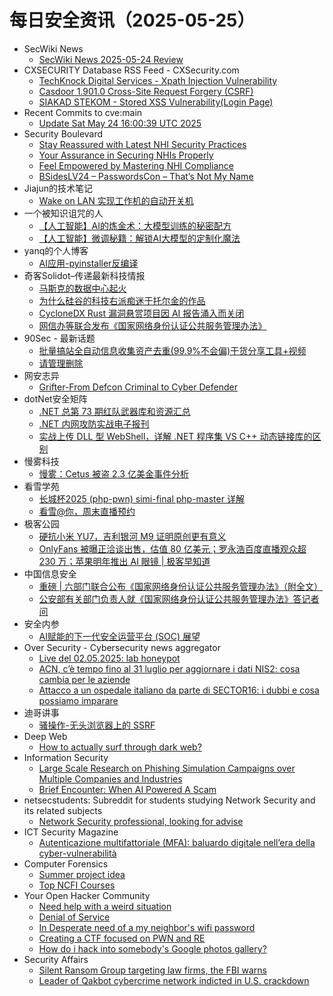# 每日安全资讯（2025-05-25）

- SecWiki News
  - [SecWiki News 2025-05-24 Review](http://www.sec-wiki.com/?2025-05-24)
- CXSECURITY Database RSS Feed - CXSecurity.com
  - [TechKnock Digital Services - Xpath Injection Vulnerability](https://cxsecurity.com/issue/WLB-2025050047)
  - [Casdoor 1.901.0 Cross-Site Request Forgery (CSRF)](https://cxsecurity.com/issue/WLB-2025050046)
  - [SIAKAD STEKOM - Stored XSS Vulnerability(Login Page)](https://cxsecurity.com/issue/WLB-2025050045)
- Recent Commits to cve:main
  - [Update Sat May 24 16:00:39 UTC 2025](https://github.com/trickest/cve/commit/c23eeded9478bbdaeafa816338cc24f543865792)
- Security Boulevard
  - [Stay Reassured with Latest NHI Security Practices](https://securityboulevard.com/2025/05/stay-reassured-with-latest-nhi-security-practices/?utm_source=rss&utm_medium=rss&utm_campaign=stay-reassured-with-latest-nhi-security-practices)
  - [Your Assurance in Securing NHIs Properly](https://securityboulevard.com/2025/05/your-assurance-in-securing-nhis-properly/?utm_source=rss&utm_medium=rss&utm_campaign=your-assurance-in-securing-nhis-properly)
  - [Feel Empowered by Mastering NHI Compliance](https://securityboulevard.com/2025/05/feel-empowered-by-mastering-nhi-compliance/?utm_source=rss&utm_medium=rss&utm_campaign=feel-empowered-by-mastering-nhi-compliance)
  - [BSidesLV24 –  PasswordsCon – That’s Not My Name](https://securityboulevard.com/2025/05/bsideslv24-passwordscon-thats-not-my-name/?utm_source=rss&utm_medium=rss&utm_campaign=bsideslv24-passwordscon-thats-not-my-name)
- Jiajun的技术笔记
  - [Wake on LAN 实现工作机的自动开关机](https://jiajunhuang.com/articles/2025_05_24-wake_on_lan.md.html)
- 一个被知识诅咒的人
  - [【人工智能】AI的炼金术：大模型训练的秘密配方](https://blog.csdn.net/nokiaguy/article/details/148189542)
  - [【人工智能】微调秘籍：解锁AI大模型的定制化魔法](https://blog.csdn.net/nokiaguy/article/details/148189504)
- yanq的个人博客
  - [AI应用-pyinstaller反编译](https://saucer-man.com/information_security/1241.html)
- 奇客Solidot–传递最新科技情报
  - [马斯克的数据中心起火](https://www.solidot.org/story?sid=81385)
  - [为什么硅谷的科技右派痴迷于托尔金的作品](https://www.solidot.org/story?sid=81384)
  - [CycloneDX Rust 漏洞悬赏项目因 AI 报告涌入而关闭](https://www.solidot.org/story?sid=81383)
  - [网信办等联合发布《国家网络身份认证公共服务管理办法》](https://www.solidot.org/story?sid=81382)
- 90Sec - 最新话题
  - [批量搞站全自动信息收集资产去重(99.9%不会偏)干货分享工具+视频](https://forum.90sec.com/t/topic/2503)
  - [请管理删除](https://forum.90sec.com/t/topic/2502)
- 网安志异
  - [Grifter-From Defcon Criminal to Cyber Defender](https://mp.weixin.qq.com/s?__biz=MzAxNzYyNzMyNg==&mid=2664232729&idx=1&sn=f0fa6505fe6bd1caaeae129d333fd84f)
- dotNet安全矩阵
  - [.NET 总第 73 期红队武器库和资源汇总](https://mp.weixin.qq.com/s?__biz=MzUyOTc3NTQ5MA==&mid=2247499727&idx=1&sn=83c9c8587a61a5b66aca67458095a73c)
  - [.NET 内网攻防实战电子报刊](https://mp.weixin.qq.com/s?__biz=MzUyOTc3NTQ5MA==&mid=2247499727&idx=2&sn=a73c1beebbf525eab1debe44da3b4420)
  - [实战上传 DLL 型 WebShell，详解 .NET 程序集 VS C++ 动态链接库的区别](https://mp.weixin.qq.com/s?__biz=MzUyOTc3NTQ5MA==&mid=2247499727&idx=3&sn=886a39f9be84572aa7b7cb42623df30f)
- 慢雾科技
  - [慢雾：Cetus 被盗 2.3 亿美金事件分析](https://mp.weixin.qq.com/s?__biz=MzU4ODQ3NTM2OA==&mid=2247502264&idx=1&sn=2ad309b77d6d525d1224907046dda0f6)
- 看雪学苑
  - [长城杯2025 (php-pwn) simi-final php-master 详解](https://mp.weixin.qq.com/s?__biz=MjM5NTc2MDYxMw==&mid=2458594594&idx=1&sn=111d4797d5cfebba4e1de46042cb0225)
  - [看雪@你，周末直播预约](https://mp.weixin.qq.com/s?__biz=MjM5NTc2MDYxMw==&mid=2458594594&idx=2&sn=d4a00c89261deb02c6ccf37238074edd)
- 极客公园
  - [硬抗小米 YU7，吉利银河 M9 证明原创更有意义](https://mp.weixin.qq.com/s?__biz=MTMwNDMwODQ0MQ==&mid=2653080143&idx=1&sn=90da25d072082284642be59c0798e40f)
  - [OnlyFans 被曝正洽谈出售，估值 80 亿美元；罗永浩百度直播观众超 230 万；苹果明年推出 AI 眼镜 | 极客早知道](https://mp.weixin.qq.com/s?__biz=MTMwNDMwODQ0MQ==&mid=2653080125&idx=1&sn=d6a2393c1e835b5610c7a2b9ffb62819)
- 中国信息安全
  - [重磅 | 六部门联合公布《国家网络身份认证公共服务管理办法》（附全文）](https://mp.weixin.qq.com/s?__biz=MzA5MzE5MDAzOA==&mid=2664242904&idx=1&sn=d6fba620d7f1ac3df4bf6016026ed2af)
  - [公安部有关部门负责人就《国家网络身份认证公共服务管理办法》答记者问](https://mp.weixin.qq.com/s?__biz=MzA5MzE5MDAzOA==&mid=2664242904&idx=2&sn=e06bc1d76fd3e04b23ff411d60447f65)
- 安全内参
  - [AI赋能的下一代安全运营平台 (SOC) 展望](https://mp.weixin.qq.com/s?__biz=MzI4NDY2MDMwMw==&mid=2247514409&idx=1&sn=f313c3f2a772665b9a7f1e4ed8cadf16)
- Over Security - Cybersecurity news aggregator
  - [Live del 02.05.2025: lab honeypot](https://roccosicilia.com/2025/05/24/live-del-02-05-2025-lab-honeypot/)
  - [ACN, c’è tempo fino al 31 luglio per aggiornare i dati NIS2: cosa cambia per le aziende](https://www.cybersecurity360.it/news/acn-ce-tempo-fino-al-31-luglio-per-aggiornare-i-dati-nis2-cosa-cambia-per-le-aziende/)
  - [Attacco a un ospedale italiano da parte di SECTOR16: i dubbi e cosa possiamo imparare](https://www.cybersecurity360.it/nuove-minacce/attacco-a-un-ospedale-italiano-da-parte-di-sector16-i-dubbi-e-cosa-possiamo-imparare/)
- 迪哥讲事
  - [骚操作-无头浏览器上的 SSRF](https://mp.weixin.qq.com/s?__biz=MzIzMTIzNTM0MA==&mid=2247497642&idx=1&sn=77dc03a5c4cddbb34b09c207ac4c2946)
- Deep Web
  - [How to actually surf through dark web?](https://www.reddit.com/r/deepweb/comments/1kui1j8/how_to_actually_surf_through_dark_web/)
- Information Security
  - [Large Scale Research on Phishing Simulation Campaigns over Multiple Companies and Industries](https://www.reddit.com/r/Information_Security/comments/1ku6pnp/large_scale_research_on_phishing_simulation/)
  - [Brief Encounter: When AI Powered A Scam](https://www.reddit.com/r/Information_Security/comments/1ku620z/brief_encounter_when_ai_powered_a_scam/)
- netsecstudents: Subreddit for students studying Network Security and its related subjects
  - [Network Security professional, looking for advise](https://www.reddit.com/r/netsecstudents/comments/1kuhzkk/network_security_professional_looking_for_advise/)
- ICT Security Magazine
  - [Autenticazione multifattoriale (MFA): baluardo digitale nell’era della cyber-vulnerabilità](https://www.ictsecuritymagazine.com/notizie/mfa/)
- Computer Forensics
  - [Summer project idea](https://www.reddit.com/r/computerforensics/comments/1kunb2z/summer_project_idea/)
  - [Top NCFI Courses](https://www.reddit.com/r/computerforensics/comments/1kuc35k/top_ncfi_courses/)
- Your Open Hacker Community
  - [Need help with a weird situation](https://www.reddit.com/r/HowToHack/comments/1kujhsd/need_help_with_a_weird_situation/)
  - [Denial of Service](https://www.reddit.com/r/HowToHack/comments/1kufy1l/denial_of_service/)
  - [In Desperate need of a my neighbor's wifi password](https://www.reddit.com/r/HowToHack/comments/1kuk8lf/in_desperate_need_of_a_my_neighbors_wifi_password/)
  - [Creating a CTF focused on PWN and RE](https://www.reddit.com/r/HowToHack/comments/1ku2etz/creating_a_ctf_focused_on_pwn_and_re/)
  - [How do i hack into somebody's Google photos gallery?](https://www.reddit.com/r/HowToHack/comments/1kujdwu/how_do_i_hack_into_somebodys_google_photos_gallery/)
- Security Affairs
  - [Silent Ransom Group targeting law firms, the FBI warns](https://securityaffairs.com/178239/malware/silent-ransom-group-targeting-law-firms-the-fbi-warns.html)
  - [Leader of Qakbot cybercrime network indicted in U.S. crackdown](https://securityaffairs.com/178232/uncategorized/leader-of-qakbot-cybercrime-network-indicted-in-u-s-crackdown.html)
